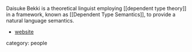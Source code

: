 Daisuke Bekki is a theoretical linguist employing [[dependent type theory]] in a framework, known as [[Dependent Type Semantics]], to provide a natural language semantics.

* [website](http://www.is.ocha.ac.jp/~bekki/publications.html)

category: people
